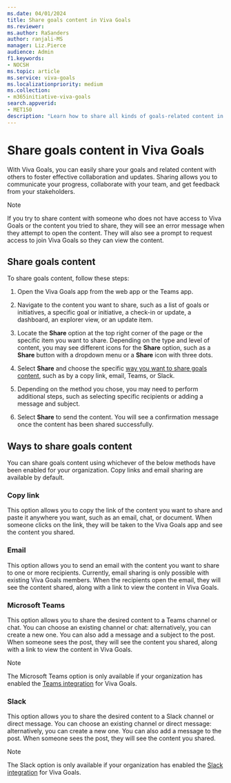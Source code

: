 ```yaml
---
ms.date: 04/01/2024
title: Share goals content in Viva Goals
ms.reviewer: 
ms.author: RaSanders
author: ranjali-MS
manager: Liz.Pierce
audience: Admin
f1.keywords:
- NOCSH
ms.topic: article
ms.service: viva-goals
ms.localizationpriority: medium
ms.collection:  
- m365initiative-viva-goals
search.appverid:
- MET150
description: "Learn how to share all kinds of goals-related content in Viva Goals."
---
```


# Share goals content in Viva Goals

With Viva Goals, you can easily share your goals and related content with others to foster effective collaboration and updates. Sharing allows you to communicate your progress, collaborate with your team, and get feedback from your stakeholders.

> [!NOTE]
> If you try to share content with someone who does not have access to Viva Goals or the content you tried to share, they will see an error message when they attempt to open the content. They will also see a prompt to request access to join Viva Goals so they can view the content.

## Share goals content

To share goals content, follow these steps:

1. Open the Viva Goals app from the web app or the Teams app.

1. Navigate to the content you want to share, such as a list of goals or initiatives, a specific goal or initiative, a check-in or update, a dashboard, an explorer view, or an update item.

1. Locate the **Share** option at the top right corner of the page or the specific item you want to share. Depending on the type and level of content, you may see different icons for the **Share** option, such as a **Share** button with a dropdown menu or a **Share** icon with three dots.

1. Select **Share** and choose the specific [way you want to share goals content](#ways-to-share-goals-content), such as by a copy link, email, Teams, or Slack.

1. Depending on the method you chose, you may need to perform additional steps, such as selecting specific recipients or adding a message and subject.

1. Select **Share** to send the content. You will see a confirmation message once the content has been shared successfully.

## Ways to share goals content

You can share goals content using whichever of the below methods have been enabled for your organization. Copy links and email sharing are available by default.

### Copy link

This option allows you to copy the link of the content you want to share and paste it anywhere you want, such as an email, chat, or document. When someone clicks on the link, they will be taken to the Viva Goals app and see the content you shared.

### Email

This option allows you to send an email with the content you want to share to one or more recipients. Currently, email sharing is only possible with existing Viva Goals members. When the recipients open the email, they will see the content shared, along with a link to view the content in Viva Goals.

### Microsoft Teams

This option allows you to share the desired content to a Teams channel or chat. You can choose an existing channel or chat: alternatively, you can create a new one. You can also add a message and a subject to the post. When someone sees the post, they will see the content you shared, along with a link to view the content in Viva Goals.
> [!NOTE]
> The Microsoft Teams option is only available if your organization has enabled the [Teams integration](ms-teams-integration.md) for Viva Goals.

### Slack

This option allows you to share the desired content to a Slack channel or direct message. You can choose an existing channel or direct message: alternatively, you can create a new one. You can also add a message to the post. When someone sees the post, they will see the content you shared.

> [!NOTE]
> The Slack option is only available if your organization has enabled the [Slack integration](slack-collaborate-with-viva-goals.md) for Viva Goals.
